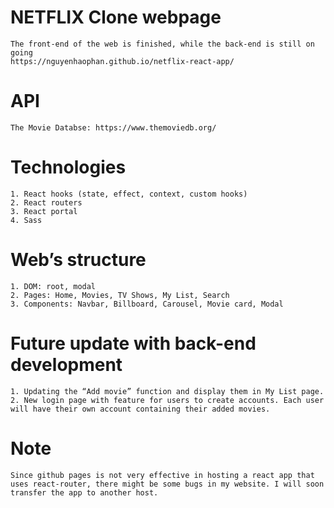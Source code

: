 # NETFLIX Clone webpage

	The front-end of the web is finished, while the back-end is still on going
	https://nguyenhaophan.github.io/netflix-react-app/

# API

	The Movie Databse: https://www.themoviedb.org/
 
# Technologies

	1. React hooks (state, effect, context, custom hooks)
	2. React routers
	3. React portal
	4. Sass

# Web’s structure

	1. DOM: root, modal 
	2. Pages: Home, Movies, TV Shows, My List, Search
	3. Components: Navbar, Billboard, Carousel, Movie card, Modal

# Future update with back-end development

	1. Updating the “Add movie” function and display them in My List page.
	2. New login page with feature for users to create accounts. Each user will have their own account containing their added movies.

# Note

    Since github pages is not very effective in hosting a react app that uses react-router, there might be some bugs in my website. I will soon transfer the app to another host.
